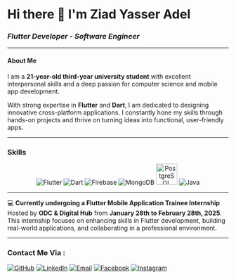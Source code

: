# Hi there 👋   **I'm Ziad Yasser Adel**  

### *Flutter Developer - Software Engineer*  

---
#### About Me  
I am a **21-year-old third-year university student** with excellent interpersonal skills and a deep passion for computer science and mobile app development.  

With strong expertise in **Flutter** and **Dart**, I am dedicated to designing innovative cross-platform applications. I constantly hone my skills through hands-on projects and thrive on turning ideas into functional, user-friendly apps.  

---

### Skills
<div align="center">
  <img src="https://img.icons8.com/color/48/000000/flutter.png" alt="Flutter" title="Flutter" />
  <img src="https://img.icons8.com/color/48/000000/dart.png" alt="Dart" title="Dart" />
  <img src="https://img.icons8.com/color/48/000000/firebase.png" alt="Firebase" title="Firebase" />
  <img src="https://img.icons8.com/color/48/000000/mongodb.png" alt="MongoDB" title="MongoDB" />
  <img src="https://upload.wikimedia.org/wikipedia/commons/2/29/Postgresql_elephant.svg" alt="PostgreSQL" title="PostgreSQL" width="48" height="48" />
  <img src="https://img.icons8.com/color/48/000000/java-coffee-cup-logo.png" alt="Java" title="Java" />
</div>

---

 
💻 **Currently undergoing a Flutter Mobile Application Trainee Internship**  
Hosted by **ODC & Digital Hub** from **January 28th to February 28th, 2025**.  
This internship focuses on enhancing skills in Flutter development, building real-world applications, and collaborating in a professional environment.

---

### Contact Me Via :

[![GitHub](https://img.shields.io/badge/GitHub-181717?style=for-the-badge&logo=github&logoColor=white)](https://github.com/ZiadYasser-19)
[![LinkedIn](https://img.shields.io/badge/LinkedIn-0077B5?style=for-the-badge&logo=linkedin&logoColor=white)](https://www.linkedin.com/in/ziad-yasser-adel-24082427a/)
[![Email](https://img.shields.io/badge/Email-D14836?style=for-the-badge&logo=gmail&logoColor=white)](mailto:ziadadelashour@gmail.com)
[![Facebook](https://img.shields.io/badge/Facebook-1877F2?style=for-the-badge&logo=facebook&logoColor=white)](https://www.facebook.com/ziadyasser.adel.1)
[![Instagram](https://img.shields.io/badge/Instagram-E4405F?style=for-the-badge&logo=instagram&logoColor=white)](https://www.instagram.com/ziadyass19/)

